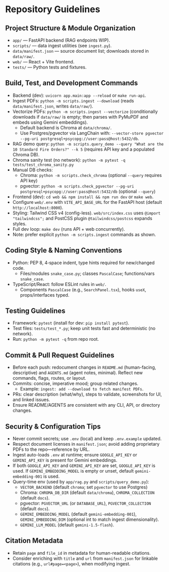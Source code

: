 # Repository Guidelines

## Project Structure & Module Organization
- `app/` — FastAPI backend (RAG endpoints WIP).
- `scripts/` — data ingest utilities (see `ingest.py`).
- `data/manifest.json` — source document list; downloads stored in `data/raw/`.
- `web/` — React + Vite frontend.
- `tests/` — Python tests and fixtures.

## Build, Test, and Development Commands
- Backend (dev): `uvicorn app.main:app --reload` or `make run-api`.
- Ingest PDFs: `python -m scripts.ingest --download` (reads `data/manifest.json`, writes `data/raw/`).
- Vectorize PDFs: `python -m scripts.ingest --vectorize` (conditionally downloads if `data/raw/` is empty; then parses with PyMuPDF and embeds using Gemini embeddings).
  - Default backend is Chroma at `data/chroma/`.
  - Use Postgres/pgvector via LangChain with: `--vector-store pgvector --pg-uri postgresql+psycopg://user:pass@host:5432/db`.
- RAG demo query: `python -m scripts.query_demo --query "What are the 10 Standard Fire Orders?" --k 5` (requires API key and a populated Chroma DB).
- Chroma sanity test (no network): `python -m pytest -q tests/test_chroma_sanity.py`
- Manual DB checks:
  - Chroma: `python -m scripts.check_chroma` (optional `--query` requires API key)
  - pgvector: `python -m scripts.check_pgvector --pg-uri postgresql+psycopg://user:pass@host:5432/db` (optional `--query`)
- Frontend (dev): `cd web && npm install && npm run dev` or `make web`.
- Configure `web/.env` with `VITE_API_BASE_URL` for the FastAPI host (default `http://localhost:8000`).
 - Styling: Tailwind CSS v4 (config-less). `web/src/index.css` uses `@import "tailwindcss";` and PostCSS plugin `@tailwindcss/postcss` expands styles.
- Full dev loop: `make dev` (runs API + web concurrently).
- Note: prefer explicit `python -m scripts.ingest` commands as shown.

## Coding Style & Naming Conventions
- Python: PEP 8, 4‑space indent, type hints required for new/changed code.
  - Files/modules `snake_case.py`; classes `PascalCase`; functions/vars `snake_case`.
- TypeScript/React: follow ESLint rules in `web/`.
  - Components `PascalCase` (e.g., `SearchPanel.tsx`), hooks `useX`, props/interfaces typed.

## Testing Guidelines
- Framework: `pytest` (install for dev: `pip install pytest`).
- Test files: `tests/test_*.py`; keep unit tests fast and deterministic (no network).
- Run: `python -m pytest -q` from repo root.

## Commit & Pull Request Guidelines
- Before each push: redocument changes in `README.md` (human-facing, descriptive) and `AGENTS.md` (agent notes, minimal). Reflect new commands, flags, routes, or layout.
- Commits: concise, imperative mood; group related changes.
  - Example: `ingest: add --download to fetch manifest PDFs`.
- PRs: clear description (what/why), steps to validate, screenshots for UI, and linked issues.
- Ensure README/AGENTS are consistent with any CLI, API, or directory changes.

## Security & Configuration Tips
- Never commit secrets; use `.env` (local) and keep `.env.example` updated.
- Respect document licenses in `manifest.json`; avoid adding proprietary PDFs to the repo—reference by URL.
 - Ingest auto-loads `.env` at runtime; ensure `GOOGLE_API_KEY` or `GEMINI_API_KEY` is present for Gemini embeddings.
 - If both `GOOGLE_API_KEY` and `GEMINI_API_KEY` are set, `GOOGLE_API_KEY` is used. If `GEMINI_EMBEDDING_MODEL` is empty or unset, default `gemini-embedding-001` is used.
  - Query-time env (used by `app/rag.py` and `scripts/query_demo.py`):
    - `VECTOR_BACKEND` (default `chroma`; set `pgvector` to use Postgres)
    - Chroma: `CHROMA_DB_DIR` (default `data/chroma`), `CHROMA_COLLECTION` (default `docs`).
    - pgvector: `PGVECTOR_URL` (or `DATABASE_URL`), `PGVECTOR_COLLECTION` (default `docs`).
    - `GEMINI_EMBEDDING_MODEL` (default `gemini-embedding-001`), `GEMINI_EMBEDDING_DIM` (optional int to match ingest dimensionality).
    - `GEMINI_LLM_MODEL` (default `gemini-1.5-flash`).

## Citation Metadata
- Retain `page` and `file_id` in metadata for human-readable citations.
- Consider enriching with `title` and `url` from `manifest.json` for linkable citations (e.g., `url#page=<page>`), when modifying ingest.
